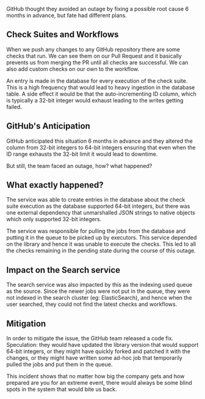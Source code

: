 GitHub thought they avoided an outage by fixing a possible root cause 6 months in advance, but fate had different plans.

## Check Suites and Workflows

When we push any changes to any GitHub repository there are some checks that run. We can see them on our Pull Request and it basically prevents us from merging the PR until all checks are successful. We can also add custom checks on our own to the workflow.

An entry is made in the database for every execution of the check suite. This is a high frequency that would lead to heavy ingestion in the database table. A side effect it would be that the auto-incrementing ID column, which is typically a 32-bit integer would exhaust leading to the writes getting failed.

## GitHub's Anticipation

GitHub anticipated this situation 6 months in advance and they altered the column from 32-bit integers to 64-bit integers ensuring that even when the ID range exhausts the 32-bit limit it would lead to downtime.

But still, the team faced an outage, how? what happened?

## What exactly happened?

The service was able to create entries in the database about the check suite execution as the database supported 64-bit integers, but there was one external dependency that unmarshalled JSON strings to native objects which only supported 32-bit integers.

The service was responsible for pulling the jobs from the database and putting it in the queue to be picked up by executors. This service depended on the library and hence it was unable to execute the checks. This led to all the checks remaining in the pending state during the course of this outage.

## Impact on the Search service

The search service was also impacted by this as the indexing used queue as the source. Since the newer jobs were not put in the queue, they were not indexed in the search cluster (eg: ElasticSearch), and hence when the user searched, they could not find the latest checks and workflows.

## Mitigation

In order to mitigate the issue, the GitHub team released a code fix. Speculation: they would have updated the library version that would support 64-bit integers, or they might have quickly forked and patched it with the changes, or they might have written some ad-hoc job that temporarily pulled the jobs and put them in the queue.

This incident shows that no matter how big the company gets and how prepared are you for an extreme event, there would always be some blind spots in the system that would bite us back.